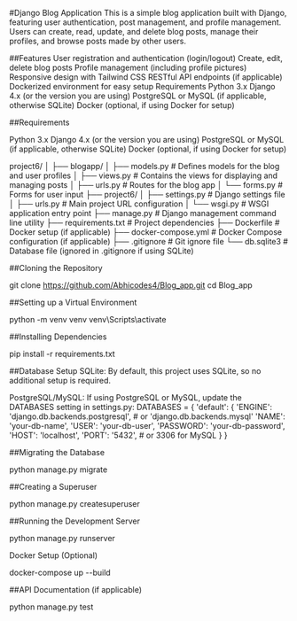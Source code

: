 #Django Blog Application
This is a simple blog application built with Django, featuring user authentication, post management, and profile management. Users can create, read, update, and delete blog posts, manage their profiles, and browse posts made by other users.

##Features
User registration and authentication (login/logout)
Create, edit, delete blog posts
Profile management (including profile pictures)
Responsive design with Tailwind CSS
RESTful API endpoints (if applicable)
Dockerized environment for easy setup
Requirements
Python 3.x
Django 4.x (or the version you are using)
PostgreSQL or MySQL (if applicable, otherwise SQLite)
Docker (optional, if using Docker for setup)

##Requirements

Python 3.x
Django 4.x (or the version you are using)
PostgreSQL or MySQL (if applicable, otherwise SQLite)
Docker (optional, if using Docker for setup)

project6/
│
├── blogapp/
│   ├── models.py        # Defines models for the blog and user profiles
│   ├── views.py         # Contains the views for displaying and managing posts
│   ├── urls.py          # Routes for the blog app
│   └── forms.py         # Forms for user input
├── project6/
│   ├── settings.py      # Django settings file
│   ├── urls.py          # Main project URL configuration
│   └── wsgi.py          # WSGI application entry point
├── manage.py            # Django management command line utility
├── requirements.txt     # Project dependencies
├── Dockerfile           # Docker setup (if applicable)
├── docker-compose.yml   # Docker Compose configuration (if applicable)
├── .gitignore           # Git ignore file
└── db.sqlite3           # Database file (ignored in .gitignore if using SQLite)

##Cloning the Repository

git clone https://github.com/Abhicodes4/Blog_app.git
cd Blog_app

##Setting up a Virtual Environment

python -m venv venv
venv\Scripts\activate

##Installing Dependencies

pip install -r requirements.txt

##Database Setup
SQLite: By default, this project uses SQLite, so no additional setup is required.

PostgreSQL/MySQL: If using PostgreSQL or MySQL, update the DATABASES setting in settings.py:
DATABASES = {
    'default': {
        'ENGINE': 'django.db.backends.postgresql',  # or 'django.db.backends.mysql'
        'NAME': 'your-db-name',
        'USER': 'your-db-user',
        'PASSWORD': 'your-db-password',
        'HOST': 'localhost',
        'PORT': '5432',  # or 3306 for MySQL
    }
}

##Migrating the Database

python manage.py migrate

##Creating a Superuser

python manage.py createsuperuser

##Running the Development Server

python manage.py runserver

Docker Setup (Optional)

docker-compose up --build

##API Documentation (if applicable)

python manage.py test




